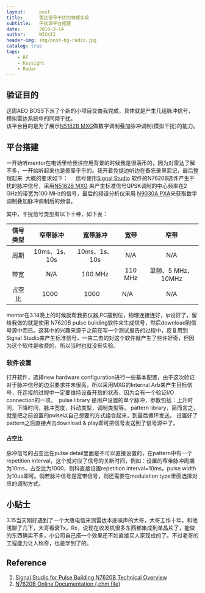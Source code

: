 ```yaml
---
layout:     post
title:      雷达信号干扰的物理实现
subtitle:   干扰源平台搭建
date:       2018-3-14
author:     WICKII
header-img: img/post-bg-radio.jpg
catalog: true
tags:
    - RF 
    - Keysight 
    - Radar 
---
```



## 验证目的
 这周AEO BOSS下派了个新的小项目交由我完成，具体就是产生几组脉冲信号，模拟雷达系统中的同频干扰。  
 该平台目的是为了展示[N5182B MXG](https://www.keysight.com/zh-CN/pdx-x201912-pn-N5182B?cc=CN&lc=chi&lsrch=true&searchT=n5182B)做数字调制叠加脉冲调制(模拟干扰)的能力。  



  

 




## 平台搭建
一开始听mentor在电话里给我讲应用背景的时候我是很萌币的，因为对雷达了解不多，一开始听起来也是晕晕乎乎的。我开着免提边听边在备忘录里面记，最后整理起来
  大概的要求如下：  
  
信号使用[Signal Studio](https://www.keysight.com/cn/zh/software/application-sw/signal-studio-software.html) 软件的N7620B选件产生干扰的脉冲信号，采用[N5182B MXG](https://www.keysight.com/zh-CN/pdx-x201912-pn-N5182B?cc=CN&lc=chi&lsrch=true&searchT=n5182B) 来产生标准信号QPSK调制的中心频率在2 GHz的带宽为100 MHz的信号，最后的频谱分析仪采用 [N9030A PXA](https://www.keysight.com/zh-CN/pdx-x201775-pn-N9030A/pxa-signal-analyzer-3-hz-to-50-ghz?nid=-32508.1150151.00&cc=CN&lc=chi)来获取数字调制叠加脉冲调制后的频谱。  

其中，干扰信号类型有以下十种，如下表：  



|信号类型| 窄带脉冲 | 宽带脉冲 | 宽带 | 窄带 |
| :----:  | :----:  | :----: | :----: |:----:|
| 周期| 10ms、1s、10s | 10ms、1s、10s |  N/A|N/A|
| 带宽 | N/A    | 100 MHz      | 110 MHz     |单频、5 MHz、10MHz|
| 占空比 | 1000    | 1000     | N/A     |N/A|
  
  
mentor在3.14晚上的时候就帮我把仪器,PC摆到位，物理连接连好，ip设好了，留给我做的就是使用 N7620B pulse building软件来生成信号，然后download到信号源中而已。这其中的兴趣来源于之前在写一个测试报告的过程中，反复用到Signal Studio来产生标准信号，一来二去的对这个软件就产生了些许好奇，但因为这个软件是收费的，所以当时也就没有实验。
### 软件设置  
打开软件，选择new hardware configuration进行一些基本配置，由于这次验证对于脉冲信号的边沿要求并未很高，所以采用MXG的Internal Arb来产生目标信号，在连接的过程中一定要维持设备开启的状态，因为会有一个验证I/O connection的一项。 
pulse library 是用户设置的单个脉冲，参数包括：上升时间，下降时间，脉冲宽度，抖动类型，调制类型等。
pattern library，简而言之，就是把之前设置的pulse以自己想要的方式组合起来，到最后循环发送。
设置好了pattern之后直接点击download & play即可把信号发送到了信号源中了。
#### 占空比
脉冲信号的占空比在pulse detail里面是不可以直接设置的，在pattern中有一个repetition interval，这个就对应了信号的关断时间，例如：设置的窄带脉冲周期为10ms，占空比为1000，则科直接设置repetition interval=10ms，pulse width为10us即可。倘若脉冲信号是宽带信号，则还需要在modulation type里面选择对应的调制方式。


## 小贴士
3.15当天刚好遇到了一个大唐电信来测雷达本底噪声的大哥，大哥工作十年。和他浅聊了几下，大哥看衰Tx，Rx，说现在收发机很多东西都集成到单晶片了，能做的东西确实不多，小公司自己搭一个效果还不如直接买人家现成的了。不过老哥的工程能力让人称奇，也是学到了的。


## Reference
1. [Signal Studio for Pulse Building N7620B Technical Overview](https://literature.cdn.keysight.com/litweb/pdf/5991-0779EN.pdf?id=2210336)
2. [N7620B Online Documentation (.chm file)](https://www.keysight.com/upload/cmc_upload/All/N7620B.chm)













